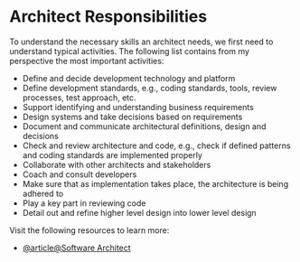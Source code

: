 # Architect Responsibilities

To understand the necessary skills an architect needs, we first need to understand typical activities. The following list contains from my perspective the most important activities:

*   Define and decide development technology and platform
*   Define development standards, e.g., coding standards, tools, review processes, test approach, etc.
*   Support identifying and understanding business requirements
*   Design systems and take decisions based on requirements
*   Document and communicate architectural definitions, design and decisions
*   Check and review architecture and code, e.g., check if defined patterns and coding standards are implemented properly
*   Collaborate with other architects and stakeholders
*   Coach and consult developers
*   Make sure that as implementation takes place, the architecture is being adhered to
*   Play a key part in reviewing code
*   Detail out and refine higher level design into lower level design

Visit the following resources to learn more:

- [@article@Software Architect](https://en.wikipedia.org/wiki/Software_architect)